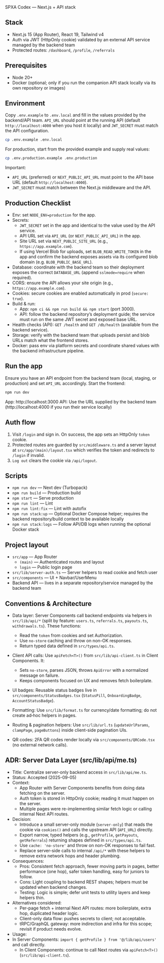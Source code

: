 SPXA Codex — Next.js + API stack

## Stack
- Next.js 15 (App Router), React 19, Tailwind v4
- Auth via JWT (HttpOnly cookie) validated by an external API service managed by the backend team
- Protected routes: `/dashboard`, `/profile`, `/referrals`

## Prerequisites
- Node 20+
- Docker (optional; only if you run the companion API stack locally via its own repository or images)

## Environment
Copy `.env.example` to `.env.local` and fill in the values provided by the backend/API team. `API_URL` should point at the running API (default `http://localhost:4000` when you host it locally) and `JWT_SECRET` must match the API configuration.

```bash
cp .env.example .env.local
```

For production, start from the provided example and supply real values:

```bash
cp .env.production.example .env.production
```

Important:
- `API_URL` (preferred) or `NEXT_PUBLIC_API_URL` must point to the API base URL (default `http://localhost:4000`).
- `JWT_SECRET` must match between the Next.js middleware and the API.

## Production Checklist

- Env: set `NODE_ENV=production` for the app.
- Secrets:
  - `JWT_SECRET` set in the app and identical to the value used by the API service.
  - API URL set via `API_URL` (or `NEXT_PUBLIC_API_URL`) in the app.
  - Site URL set via `NEXT_PUBLIC_SITE_URL` (e.g., `https://app.example.com`).
  - If using Vercel Blob for uploads, set `BLOB_READ_WRITE_TOKEN` in the app and confirm the backend exposes assets via its configured blob domain (e.g. `BLOB_PUBLIC_BASE_URL`).
- Database: coordinate with the backend team so their deployment exposes the correct `DATABASE_URL` (append `sslmode=require` when required).
- CORS: ensure the API allows your site origin (e.g., `https://app.example.com`).
- Cookies: secure cookies are enabled automatically in prod (`secure: true`).
- Build & run:
  - App: `npm ci && npm run build && npm start` (port 3000).
  - API: follow the backend repository’s deployment guide; the service must run on the same JWT secret and exposed base URL.
- Health checks (API): `GET /health` and `GET /db/health` (available from the backend service).
- Storage: verify with the backend team that uploads persist and blob URLs match what the frontend stores.
- Docker: pass env via platform secrets and coordinate shared values with the backend infrastructure pipeline.

## Run the app

Ensure you have an API endpoint from the backend team (local, staging, or production) and set `API_URL` accordingly. Start the frontend:

```bash
npm run dev
```

App: http://localhost:3000
API: Use the URL supplied by the backend team (http://localhost:4000 if you run their service locally)

## Auth flow
1) Visit `/login` and sign in. On success, the app sets an HttpOnly `token` cookie.
2) Protected routes are guarded by `src/middleware.ts` and a server layout at `src/app/(main)/layout.tsx` which verifies the token and redirects to `/login` if invalid.
3) `Log out` clears the cookie via `/api/logout`.

## Scripts
- `npm run dev` — Next dev (Turbopack)
- `npm run build` — Production build
- `npm start` — Serve production
- `npm run lint` — Lint
- `npm run lint:fix` — Lint with autofix
- `npm run stack:up` — Optional Docker Compose helper; requires the backend repository/build context to be available locally
- `npm run stack:logs` — Follow API/DB logs when running the optional Docker stack

## Project layout
- `src/app` — App Router
  - `(main)` — Authenticated routes and layout
  - `login` — Public login page
- `src/lib/server-auth.ts` — Server helpers to read cookie and fetch user
- `src/components` — UI + Navbar/UserMenu
- Backend API — lives in a separate repository/service managed by the backend team

## Conventions & Architecture

- Data layer: Server Components call backend endpoints via helpers in `src/lib/api/*` (split by feature: `users.ts`, `referrals.ts`, `payouts.ts`, `withdrawals.ts`). These functions:
  - Read the `token` from cookies and set Authorization.
  - Use `no-store` caching and throw on non-OK responses.
  - Return typed data defined in `src/types/api.ts`.

- Client API calls: Use `apiFetch<T>()` from `src/lib/api-client.ts` in Client Components. It:
  - Sets `no-store`, parses JSON, throws `ApiError` with a normalized message on failure.
  - Keeps components focused on UX and removes fetch boilerplate.

- UI badges: Reusable status badges live in `src/components/StatusBadges.tsx` (`StatusPill`, `OnboardingBadge`, `AccountStatusBadge`).

- Formatting: Use `src/lib/format.ts` for currency/date formatting; do not create ad‑hoc helpers in pages.

- Routing & pagination helpers: Use `src/lib/url.ts` (`updateUrlParams`, `clampPage`, `pageButtons`) inside client-side pagination UIs.

- QR codes: 2FA QR codes render locally via `src/components/QRCode.tsx` (no external network calls).

## ADR: Server Data Layer (src/lib/api/me.ts)

- Title: Centralize server-only backend access in `src/lib/api/me.ts`.
- Status: Accepted (2025-09-05)
- Context:
  - App Router with Server Components benefits from doing data fetching on the server.
  - Auth token is stored in HttpOnly cookie; reading it must happen on the server.
  - Multiple pages were re-implementing similar fetch logic or calling internal Next API routes.
- Decision:
  - Introduce a small server-only module (`server-only`) that reads the cookie via `cookies()` and calls the upstream API (`API_URL`) directly.
  - Export narrow, typed helpers (e.g., `getProfile`, `getPayouts`, `getReferrals`) returning shapes defined in `src/types/api.ts`.
  - Use `cache: 'no-store'` and throw on non-OK responses to fail fast.
  - Replace server-side calls to internal `/api/*` with these helpers to remove extra network hops and header plumbing.
- Consequences:
  - Pros: Consistent fetch approach, fewer moving parts in pages, better performance (one hop), safer token handling, easy for juniors to follow.
  - Cons: Light coupling to backend REST shapes; helpers must be updated when backend changes.
  - Testing: Logic is simple; defer unit tests to utility layers and keep helpers thin.
- Alternatives considered:
  - Per-page fetch + internal Next API routes: more boilerplate, extra hop, duplicated header logic.
  - Client-only data flow: pushes secrets to client; not acceptable.
  - tRPC/GraphQL gateway: more indirection and infra for this scope; revisit if product needs evolve.
- Usage:
- In Server Components: `import { getProfile } from '@/lib/api/users'` and call directly.
  - In Client Components: continue to call Next routes via `apiFetch<T>()` (`src/lib/api-client.ts`).
